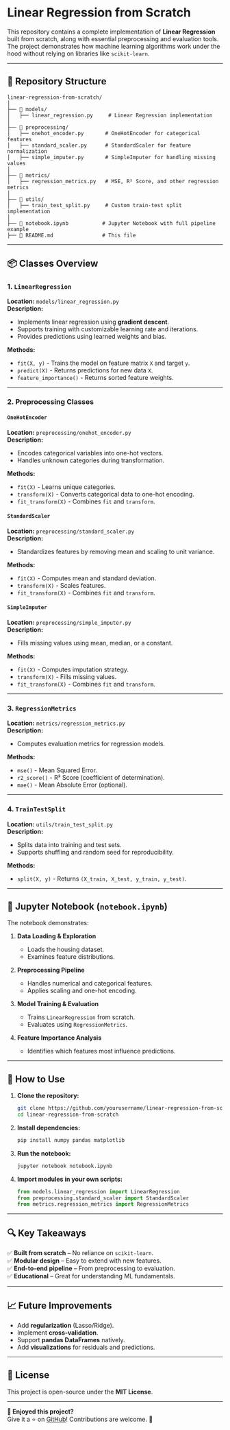 # **Linear Regression from Scratch**

This repository contains a complete implementation of **Linear Regression** built from scratch, along with essential preprocessing and evaluation tools. The project demonstrates how machine learning algorithms work under the hood without relying on libraries like `scikit-learn`.

---

## **📁 Repository Structure**
```
linear-regression-from-scratch/
│
├── 📂 models/
│   ├── linear_regression.py     # Linear Regression implementation
│
├── 📂 preprocessing/
│   ├── onehot_encoder.py       # OneHotEncoder for categorical features
│   ├── standard_scaler.py      # StandardScaler for feature normalization
│   ├── simple_imputer.py       # SimpleImputer for handling missing values
│
├── 📂 metrics/
│   ├── regression_metrics.py   # MSE, R² Score, and other regression metrics
│
├── 📂 utils/
│   ├── train_test_split.py     # Custom train-test split implementation
│
├── 📜 notebook.ipynb           # Jupyter Notebook with full pipeline example
├── 📜 README.md                # This file
```

---

## **📦 Classes Overview**

### **1. `LinearRegression`**
**Location:** `models/linear_regression.py`  
**Description:**  
- Implements linear regression using **gradient descent**.
- Supports training with customizable learning rate and iterations.
- Provides predictions using learned weights and bias.

**Methods:**
- `fit(X, y)` - Trains the model on feature matrix `X` and target `y`.
- `predict(X)` - Returns predictions for new data `X`.
- `feature_importance()` - Returns sorted feature weights.

---

### **2. Preprocessing Classes**

#### **`OneHotEncoder`**
**Location:** `preprocessing/onehot_encoder.py`  
**Description:**  
- Encodes categorical variables into one-hot vectors.
- Handles unknown categories during transformation.

**Methods:**
- `fit(X)` - Learns unique categories.
- `transform(X)` - Converts categorical data to one-hot encoding.
- `fit_transform(X)` - Combines `fit` and `transform`.

#### **`StandardScaler`**
**Location:** `preprocessing/standard_scaler.py`  
**Description:**  
- Standardizes features by removing mean and scaling to unit variance.

**Methods:**
- `fit(X)` - Computes mean and standard deviation.
- `transform(X)` - Scales features.
- `fit_transform(X)` - Combines `fit` and `transform`.

#### **`SimpleImputer`**
**Location:** `preprocessing/simple_imputer.py`  
**Description:**  
- Fills missing values using mean, median, or a constant.

**Methods:**
- `fit(X)` - Computes imputation strategy.
- `transform(X)` - Fills missing values.
- `fit_transform(X)` - Combines `fit` and `transform`.

---

### **3. `RegressionMetrics`**
**Location:** `metrics/regression_metrics.py`  
**Description:**  
- Computes evaluation metrics for regression models.

**Methods:**
- `mse()` - Mean Squared Error.
- `r2_score()` - R² Score (coefficient of determination).
- `mae()` - Mean Absolute Error (optional).

---

### **4. `TrainTestSplit`**
**Location:** `utils/train_test_split.py`  
**Description:**  
- Splits data into training and test sets.
- Supports shuffling and random seed for reproducibility.

**Methods:**
- `split(X, y)` - Returns `(X_train, X_test, y_train, y_test)`.

---

## **📒 Jupyter Notebook (`notebook.ipynb`)**
The notebook demonstrates:
1. **Data Loading & Exploration**  
   - Loads the housing dataset.
   - Examines feature distributions.

2. **Preprocessing Pipeline**  
   - Handles numerical and categorical features.
   - Applies scaling and one-hot encoding.

3. **Model Training & Evaluation**  
   - Trains `LinearRegression` from scratch.
   - Evaluates using `RegressionMetrics`.

4. **Feature Importance Analysis**  
   - Identifies which features most influence predictions.

---

## **🚀 How to Use**
1. **Clone the repository:**
   ```bash
   git clone https://github.com/yourusername/linear-regression-from-scratch.git
   cd linear-regression-from-scratch
   ```

2. **Install dependencies:**
   ```bash
   pip install numpy pandas matplotlib
   ```

3. **Run the notebook:**
   ```bash
   jupyter notebook notebook.ipynb
   ```

4. **Import modules in your own scripts:**
   ```python
   from models.linear_regression import LinearRegression
   from preprocessing.standard_scaler import StandardScaler
   from metrics.regression_metrics import RegressionMetrics
   ```

---

## **🔍 Key Takeaways**
✅ **Built from scratch** – No reliance on `scikit-learn`.  
✅ **Modular design** – Easy to extend with new features.  
✅ **End-to-end pipeline** – From preprocessing to evaluation.  
✅ **Educational** – Great for understanding ML fundamentals.  

---

## **📈 Future Improvements**
- Add **regularization** (Lasso/Ridge).
- Implement **cross-validation**.
- Support **pandas DataFrames** natively.
- Add **visualizations** for residuals and predictions.

---

## **📜 License**
This project is open-source under the **MIT License**.  

---

**🌟 Enjoyed this project?**  
Give it a ⭐ on [GitHub](https://github.com/yourusername/linear-regression-from-scratch)! Contributions are welcome. 🚀
